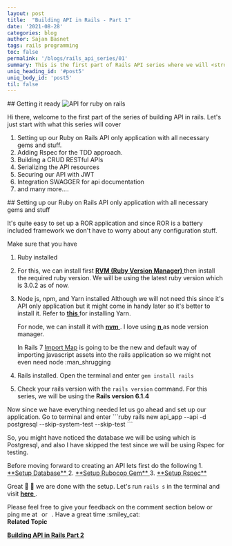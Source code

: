 ```yaml
---
layout: post
title:  "Building API in Rails - Part 1"
date: '2021-08-28'
categories: blog
author: Sajan Basnet
tags: rails programming
toc: false
permalink: '/blogs/rails_api_series/01'
summary: This is the first part of Rails API series where we will <strong class="text-info">set up our rails application</strong>, <strong class="text-info">rspec</strong>, and other necessary <strong class="text-info">gems</strong>.
uniq_heading_id: '#post5'
uniq_body_id: 'post5'
til: false
---
```


<div class="row article-container mb-4">
<div class="col-lg-9 col-md-9 mx-auto pt-3">
## Getting it ready 
<img class= "img-fluid img-thumbnail img-space" src="{{site.baseurl}}/assets/img/api.jpeg" alt="API for ruby on rails">

Hi there, welcome to the first part of the series of building API in rails. Let's just start with what this series will cover 

1. Setting up our Ruby on Rails API only application with all necessary gems and stuff.
2. Adding Rspec for the TDD approach.
3. Building a CRUD RESTful APIs
4. Serializing the API resources
5. Securing our API with JWT
6. Integration SWAGGER for api documentation
7. and many more....
</div>
</div>

<div class="row article-container mb-4">
<div class="col-lg-9 col-md-9 mx-auto pt-3">
## Setting up our Ruby on Rails API only application with all necessary gems and stuff

It's quite easy to set up a ROR application and since ROR is a battery included framework we don't have to worry about any configuration stuff. 

Make sure that you have
1. Ruby installed
2. For this, we can install first <a href="https://rvm.io/rvm/install" rel="noreferrer" target="_blank">**RVM (Ruby Version Manager)** </a>then install the required ruby version. We will be using the latest ruby version which is 3.0.2 as of now. 
3. Node js, npm, and Yarn installed
   Although we will not need this since it's API only application but it might come in handy later so it's better to install it. Refer to  <a href="https://classic.yarnpkg.com/en/docs/install#windows-stable" rel="noreferrer" target="_blank">**this** </a> for installing Yarn. 
   
   For node, we can install it with <a href="https://github.com/tj/n" rel="noreferrer" target="_blank">**nvm** </a>. I love using <a href="https://github.com/tj/n" rel="noreferrer" target="_blank">**n** </a> as node version manager.

   In Rails 7 <a href="https://github.com/rails/importmap-rails" rel="noreferrer" target="_blank"> Import Map</a> is going to be the new and default way of importing javascript assets into the rails application so we might not even need node ​:man_shrugging
6. Rails installed.
   Open the terminal and enter `gem install rails`
7. Check your rails version with the `rails version` command. For this series, we will be using the **Rails version 6.1.4**

</div>
</div>

<div class="row article-container mb-4">
<div class="col-lg-9 col-md-9 mx-auto pt-3">
Now since we have everything needed let us go ahead and set up our application.
Go to terminal and enter
```ruby
rails new api_app --api -d postgresql --skip-system-test --skip-test
```

So, you might have noticed the database we will be using which is Postgresql, and also I have skipped the test since we will be using Rspec for testing.

</div>
</div>

<div class="row article-container mb-4">
<div class="col-lg-9 col-md-9 mx-auto pt-3">
Before moving forward to creating an API lets first do the following
1. <a href="https://developerblogs.github.io/blogs/rails/01#setup-database" rel="noreferrer" target="_blank">**Setup Database** </a>
2. <a href="https://developerblogs.github.io/blogs/rails/01#setup-robocop-gem" rel="noreferrer" target="_blank">**Setup Rubocop Gem** </a>
3. <a href="https://developerblogs.github.io/blogs/rails/01#setup-rspec-for-testing" rel="noreferrer" target="_blank">**Setup Rspec** </a>


Great 🎉 🎉 we are done with the setup. Let's run `rails s` in the terminal and visit <a href="http://localhost:3000/" rel="noreferrer" target="_blank">**here** </a>.

</div>
</div>

<div class="row article-container">
<div class="col-lg-9 col-md-9 mx-auto pt-3">
Please feel free to give your feedback on the comment section below or ping me at <a aria-label="Send email" href="mailto:sajanbasnet75@gmail.com"><i class="icon fa fa-envelope" style="font-size:32px; margin: 0px 3px;"></i></a> or  <a aria-label="My LinkedIn" rel="noreferrer" target="_blank" href="https://www.linkedin.com/in/sajan-basnet-b4b1b0148/"><i class="icon fa fa-linkedin-square" style="font-size:32px; margin: 0px 3px;" aria-hidden="true"></i></a>. Have a great time :smiley_cat:

<div>
<strong>Related Topic</strong>

  <a href="https://developerblogs.github.io/blogs/rails_api_series/02" rel="noreferrer" rel="noreferrer" target="_blank">**Building API in Rails Part 2** </a>
</div>
</div>
</div>
